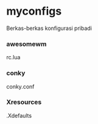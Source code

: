 # myconfigs
Berkas-berkas konfigurasi pribadi

### awesomewm
rc.lua

### conky
conky.conf

### Xresources
.Xdefaults
